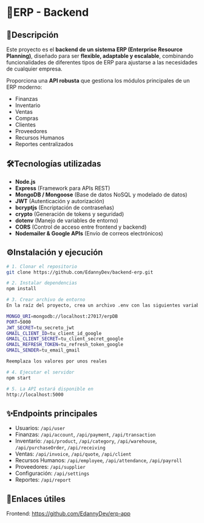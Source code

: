 # 🚀ERP - Backend  

## 📌Descripción  
Este proyecto es el **backend de un sistema ERP (Enterprise Resource Planning)**, diseñado para ser **flexible, adaptable y escalable**, combinando funcionalidades de diferentes tipos de ERP para ajustarse a las necesidades de cualquier empresa.  

Proporciona una **API robusta** que gestiona los módulos principales de un ERP moderno:  
- Finanzas  
- Inventario  
- Ventas  
- Compras  
- Clientes  
- Proveedores  
- Recursos Humanos  
- Reportes centralizados  

## 🛠️Tecnologías utilizadas  

- **Node.js**  
- **Express** (Framework para APIs REST)  
- **MongoDB / Mongoose** (Base de datos NoSQL y modelado de datos)  
- **JWT** (Autenticación y autorización)  
- **bcryptjs** (Encriptación de contraseñas)  
- **crypto** (Generación de tokens y seguridad)  
- **dotenv** (Manejo de variables de entorno)  
- **CORS** (Control de acceso entre frontend y backend)  
- **Nodemailer & Google APIs** (Envío de correos electrónicos)  

## ⚙️Instalación y ejecución  

```bash
# 1. Clonar el repositorio
git clone https://github.com/EdannyDev/backend-erp.git

# 2. Instalar dependencias
npm install

# 3. Crear archivo de entorno
En la raíz del proyecto, crea un archivo .env con las siguientes variables:

MONGO_URI=mongodb://localhost:27017/erpDB
PORT=5000
JWT_SECRET=tu_secreto_jwt
GMAIL_CLIENT_ID=tu_client_id_google
GMAIL_CLIENT_SECRET=tu_client_secret_google
GMAIL_REFRESH_TOKEN=tu_refresh_token_google
GMAIL_SENDER=tu_email_gmail

Reemplaza los valores por unos reales

# 4. Ejecutar el servidor
npm start

# 5. La API estará disponible en
http://localhost:5000

```

## ✨Endpoints principales
- Usuarios: `/api/user`
- Finanzas: `/api/account`, `/api/payment`, `/api/transaction`
- Inventario: `/api/product`, `/api/category`, `/api/warehouse`, `/api/purchaseOrder`, `/api/receiving`
- Ventas: `/api/invoice`, `/api/quote`, `/api/client`
- Recursos Humanos: `/api/employee`, `/api/attendance`, `/api/payroll`
- Proveedores: `/api/supplier`
- Configuración: `/api/settings`
- Reportes: `/api/report`

## 🔗Enlaces útiles
Frontend: https://github.com/EdannyDev/erp-app
